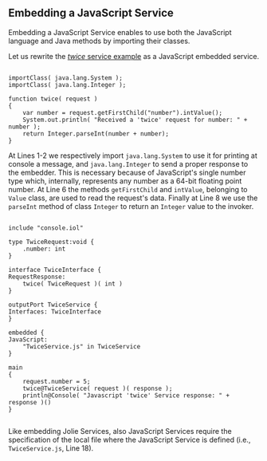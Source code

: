 ## Embedding a JavaScript Service

Embedding a JavaScript Service enables to use both the JavaScript language and Java methods by importing their classes.

Let us rewrite the [*twice* service example](/documentation/architectural_composition/embedding_jolie.html) as a JavaScript embedded service.

<pre><code class="language-javascript code">
importClass( java.lang.System );
importClass( java.lang.Integer );

function twice( request )
{
	var number = request.getFirstChild("number").intValue();
	System.out.println( "Received a 'twice' request for number: " + number );
	return Integer.parseInt(number + number);
}
</code></pre>

At Lines 1-2 we respectively import `java.lang.System` to use it for printing at console a message, and `java.lang.Integer` to send a proper response to the embedder. This is necessary because of JavaScript's single number type which, internally, represents any number as a 64-bit floating point number.
At Line 6 the methods `getFirstChild` and `intValue`, belonging to `Value` class, are used to read the request's data. Finally at Line 8 we use the `parseInt` method of class `Integer` to return an `Integer` value to the invoker.

<pre><code class="language-jolie code">
include "console.iol"

type TwiceRequest:void {
	.number: int
}

interface TwiceInterface {
RequestResponse:
	twice( TwiceRequest )( int )
}

outputPort TwiceService {
Interfaces: TwiceInterface
}

embedded {
JavaScript:
	"TwiceService.js" in TwiceService
}

main
{
	request.number = 5;
	twice@TwiceService( request )( response );
	println@Console( "Javascript 'twice' Service response: " + response )()
}

</code></pre>

Like embedding Jolie Services, also JavaScript Services require the specification of the local file where the JavaScript Service is defined (i.e., `TwiceService.js`, Line 18).